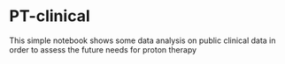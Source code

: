 # PT-clinical
This simple notebook shows some data analysis on public clinical data in order to assess the future needs for proton therapy
